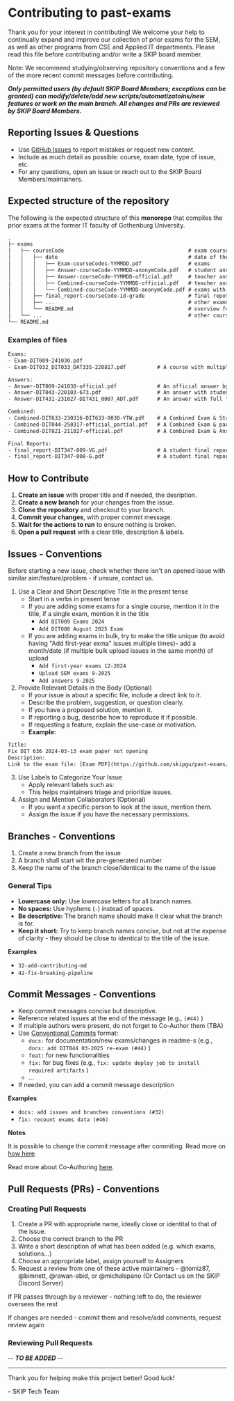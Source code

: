 # Contributing to past-exams

Thank you for your interest in contributing! We welcome your help to continually expand and improve our collection of prior exams for the SEM, as well as other programs from CSE and Applied IT departments. Please read this file before contributing and/or write a SKIP board member.

Note: We recommend studying/observing repository conventions and a few of the more recent commit messages before contributing.

**_Only permitted users (by default SKIP Board Members; exceptions can be granted) can modify/delete/add new scripts/automatizatoins/new features or work on the main branch. All changes and PRs are reviewed by SKIP Board Members._**

## Reporting Issues & Questions

- Use [GitHub Issues](../../issues) to report mistakes or request new content.
- Include as much detail as possible: course, exam date, type of issue, etc.
- For any questions, open an issue or reach out to the SKIP Board Members/maintainers.

## Expected structure of the repository

The following is the expected structure of this **monorepo** that compiles the prior exams at the former IT faculty of Gothenburg University.

```txt
.
├─ exams
│   ├── courseCode                                        # exam course code
│   │   ├── date                                          # date of the exam (format YYYY-MM-DD, if day is unknown - 99)
│   │   │   ├── Exam-courseCodes-YYMMDD.pdf               # exams
│   │   │   ├── Answer-courseCode-YYMMDD-anonymCode.pdf   # student answers - with annonymCode
│   │   │   ├── Answer-courseCode-YYMMDD-official.pdf     # teacher answers - code official or official_partial
│   │   │   ├── Combined-courseCode-YYMMDD-official.pdf   # teacher answers - code official or official_partial
│   │   │   └── Combined-courseCode-YYMMDD-anonymCode.pdf # exams with student answers
│   │   ├── final_report-courseCode-id-grade              # final repots
│   │   ├── ...                                           # other exams (NOT COUNTED)
│   │   └── README.md                                     # overview for the course
│   └── ...                                               # other courses
└── README.md
```

### Examples of files
```txt
Exams:
- Exam-DIT009-241030.pdf
- Exam-DIT032_DIT033_DAT335-220817.pdf          # A course with multiple courseCodes

Answers:
- Answer-DIT009-241030-official.pdf             # An official answer by the Examiner/Course Responsible
- Answer-DIT043-220103-673.pdf                  # An answer with student annonymCode 673
- Answer-DIT431-231027-DIT431_0007_ADT.pdf      # An answer with full format annonymCode DIT431_0007_ADT

Combined:
- Combined-DIT633-230316-DIT633-0030-YTW.pdf    # A Combined Exam & Student Answer
- Combined-DIT044-250317-official_partial.pdf   # A Combined Exam & partial Answers by the Examiner/Course Responsible
- Combined-DIT821-211027-official.pdf           # A Combined Exam & Answer by the Examiner/Course Responsible

Final Reports:
- final_report-DIT347-009-VG.pdf                # A student final report with grade VG
- final_report-DIT347-008-G.pdf                 # A student final report with grade G
```

## How to Contribute

1. **Create an issue** with proper title and if needed, the desription.
2. **Create a new branch** for your changes from the issue.
3. **Clone the repository** and checkout to your branch.
4. **Commit your changes**, with proper commit message.
5. **Wait for the actions to run** to ensure nothing is broken.
6. **Open a pull request** with a clear title, description & labels.

## Issues - Conventions

Before starting a new issue, check whether there isn't an opened issue with similar aim/feature/problem - if unsure, contact us.
1. Use a Clear and Short Descriptive Title in the present tense
    - Start in a verbs in present tense
    - If you are adding some exams for a single course, mention it in the title, if a single exam, mention it in the title
      - `Add DIT009 Exams 2024`
      - `Add DIT008 August 2025 Exam`
    - If you are adding exams in bulk, try to make the title unique (to avoid having "Add first-year exma" issues multiple times)- add a month/date (if multiple bulk upload issues in the same month) of upload
      - `Add first-year exams 12-2024`
      - `Upload SEM exams 9-2025`
      - `Add answers 9-2025`
2. Provide Relevant Details in the Body (Optional)
    - If your issue is about a specific file, include a direct link to it.
    - Describe the problem, suggestion, or question clearly.
    - If you have a proposed solution, mention it.
    - If reporting a bug, describe how to reproduce it if possible.
    - If requesting a feature, explain the use-case or motivation.
    - **Example:**
```txt
Title:
Fix DIT 636 2024-03-13 exam paper not opening
Description:
Link to the exam file: [Exam PDF](https://github.com/skipgu/past-exams/blob/main/exams/DIT636/2024-03-13/Exam-DIT636-240313.pdf)
```
3. Use Labels to Categorize Your Issue
    - Apply relevant labels such as:
    - This helps maintainers triage and prioritize issues.
4. Assign and Mention Collaborators (Optional)
    - If you want a specific person to look at the issue, mention them.
    - Assign the issue if you have the necessary permissions.

## Branches - Conventions
1. Create a new branch from the issue
2. A branch shall start wit the pre-generated number
3. Keep the name of the branch close/identical to the name of the issue

### General Tips
- **Lowercase only:** Use lowercase letters for all branch names.
- **No spaces:** Use hyphens (`-`) instead of spaces.
- **Be descriptive:** The branch name should make it clear what the branch is for.
- **Keep it short:** Try to keep branch names concise, but not at the expense of clarity - they should be close to identical to the title of the issue.

**Examples**
- `32-add-contributing-md`
- `42-fix-breaking-pipeline`

## Commit Messages - Conventions

- Keep commit messages concise but descriptive.
- Reference related issues at the end of the message (e.g., `(#44)` )
- If multiple authors were present, do not forget to Co-Author them (TBA)
- Use [Conventional Commits](https://www.conventionalcommits.org/) format:
  - `docs:` for documentation/new exams/changes in readme-s (e.g., `docs: add DIT044 03-2025 re-exam (#44)` )
  - `feat:` for new functionalities
  - `fix:` for bug fixes (e.g., `fix: update deploy job to install required artifacts` )
  - ...
- If needed, you can add a commit message description

**Examples**
- `docs: add issues and branches conventions (#32)`
- `fix: recount exams data (#46)`

**Notes**

It is possible to change the commit message after commiting. Read more on [how here](https://docs.github.com/en/pull-requests/committing-changes-to-your-project/creating-and-editing-commits/changing-a-commit-message).

Read more about Co-Authoring [here](https://docs.github.com/en/pull-requests/committing-changes-to-your-project/creating-and-editing-commits/creating-a-commit-with-multiple-authors).


## Pull Requests (PRs) - Conventions

### Creating Pull Requests

1. Create a PR with appropriate name, ideally close or identital to that of the issue.
2. Choose the correct branch to the PR
3. Write a short description of what has been added (e.g. which exams, solutions...)
4. Choose an appropriate label, assign yourself to Assigners
5. Request a review from one of these active maintainers - @tomiz87, @bimnett, @rawan-abid, or @michalspano (Or Contact us on the SKIP Discord Server)

If PR passes through by a reviewer - nothing left to do, the reviewer oversees the rest

If changes are needed - commit them and resolve/add comments, request review again

### Reviewing Pull Requests 

-- _**TO BE ADDED**_ --

---

Thank you for helping make this project better! Good luck!

\- SKIP Tech Team
